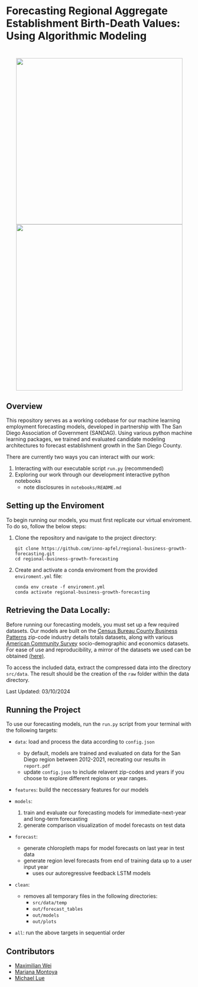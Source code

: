 <h1 align='left'>
  Forecasting Regional Aggregate Establishment Birth-Death Values: Using Algorithmic Modeling
</h1>

<h3 align="center">
  <br>
  <img src="https://datascience.ucsd.edu/wp-content/uploads/2022/09/UCSanDiego_Halicioglu_BlueGold.png", width=450>
  <br>
  <img src="https://upload.wikimedia.org/wikipedia/commons/b/b9/SANDAG_logo.png", width=450>
  <br>
</h3>



## Overview

This repository serves as a working codebase for our machine learning employment forecasting models, developed in partnership with The San Diego Association of Government (SANDAG). Using various python machine learning packages, we trained and evaluated candidate modeling architectures to forecast establishment growth in the San Diego County.

There are currently two ways you can interact with our work:

1. Interacting with our executable script `run.py` (recommended)
2. Exploring our work through our development interactive python notebooks
   - note disclosures in `notebooks/README.md`


## Setting up the Enviroment

To begin running our models, you must first replicate our virtual enviroment. To do so, follow the below steps:

1. Clone the repository and navigate to the project directory:

   ```
   git clone https://github.com/inno-apfel/regional-business-growth-forecasting.git
   cd regional-business-growth-forecasting
   ```

2. Create and activate a conda enviroment from the provided `enviroment.yml` file:

   ```
   conda env create -f enviroment.yml
   conda activate regional-business-growth-forecasting
   ```


## Retrieving the Data Locally:

Before running our forecasting models, you must set up a few required datasets. Our models are built on the [Census Bureau County Business Patterns](https://www.census.gov/programs-surveys/cbp/data/datasets.All.List_1222676053.html) zip-code industry details totals datasets, along with various [American Community Survey](https://www.census.gov/programs-surveys/acs/data.html) socio-demographic and economics datasets. For ease of use and reproducibility, a mirror of the datasets we used can be obtained [(here)](https://drive.google.com/file/d/16WWbarGoK95ily9YJRB3-RFuoBaZhvj7/view?usp=sharing).

To access the included data, extract the compressed data into the directory `src/data`. The result should be the creation of the `raw` folder within the data directory.

Last Updated: 03/10/2024

  
## Running the Project

To use our forecasting models, run the `run.py` script from your terminal with the following targets:
- `data`: load and process the data according to `config.json`
  - by default, models are trained and evaluated on data for the San Diego region between 2012-2021, recreating our results in `report.pdf`
  - update `config.json` to include relavent zip-codes and years if you choose to explore different regions or year ranges.
- `features`: build the neccessary features for our models
- `models`:
  1. train and evaluate our forecasting models for immediate-next-year and long-term forecasting
  3. generate comparison visualization of model forecasts on test data
- `forecast`:
  - generate chloropleth maps for model forecasts on last year in test data
  - generate region level forecasts from end of training data up to a user input year
    - uses our autoregressive feedback LSTM models
- `clean`:
  - removes all temporary files in the following directories:
     - `src/data/temp`
     - `out/forecast_tables`
     - `out/models`
     - `out/plots`


- `all`: run the above targets in sequential order

  
## Contributors

- [Maximilian Wei](https://www.linkedin.com/in/maxhtwei/)
- [Mariana Montoya](https://www.linkedin.com/in/mariana-montoya11/)
- [Michael Lue](https://www.linkedin.com/in/michael-lue-6ba799201/)
